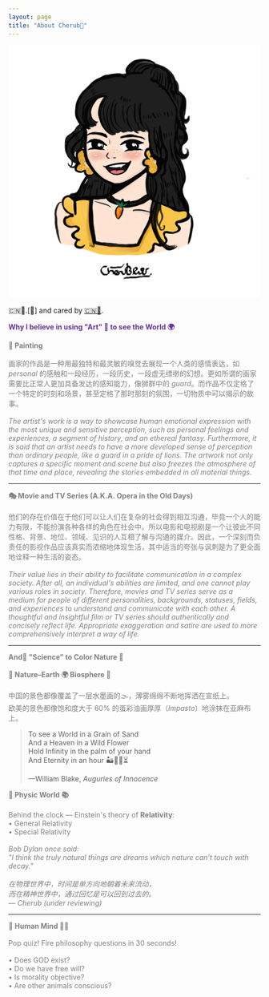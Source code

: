 ```yaml
---
layout: page
title: "About Cherub🥕"
---
```


<img src="/public/image/cherub.png" alt="cherub" style="max-width: 100%; height: auto;" />

<p>
🇨🇳👩.[🐨] and cared by <a href="https://xyxj1024.github.io" target="_blank">🇨🇳🧑</a>.<br>
</p>

<p style="text-align:left; color:rebeccapurple; font-size:100%;">
<strong>Why I believe in using "Art" 🎨 to see the World 🌍</strong><br>
</p>

<p style="text-align:left; color:gray; font-size:100%;">
<b>🎨 Painting</b><br><br>
画家的作品是一种用最独特和最灵敏的嗅觉去展现一个人类的感情表达，如 <i>personal</i> 的感触和一段经历，一段历史，一段虚无缥缈的幻想。更如所谓的画家需要比正常人更加具备发达的感知能力，像狮群中的 <i>guard</i>。而作品不仅定格了一个特定的时刻和场景，甚至定格了那时那刻的氛围，一切物质中可以揭示的故事。<br><br>
<em>The artist's work is a way to showcase human emotional expression with the most unique and sensitive perception, such as personal feelings and experiences, a segment of history, and an ethereal fantasy. Furthermore, it is said that an artist needs to have a more developed sense of perception than ordinary people, like a guard in a pride of lions. The artwork not only captures a specific moment and scene but also freezes the atmosphere of that time and place, revealing the stories embedded in all material things.</em>
</p>

<hr>

<p style="text-align:left; color:gray; font-size:100%;">
<b>🎭 Movie and TV Series (A.K.A. Opera in the Old Days)</b><br><br>
他们的存在价值在于他们可以让人们在复杂的社会得到相互沟通，毕竟一个人的能力有限，不能扮演各种各样的角色在社会中。所以电影和电视剧是一个让彼此不同性格、背景、地位、领域、见识的人互相了解与沟通的媒介。因此，一个深刻而负责任的影视作品应该真实而浓缩地体现生活，其中适当的夸张与讽刺是为了更全面地诠释一种生活的姿态。<br><br>
<em>Their value lies in their ability to facilitate communication in a complex society. After all, an individual's abilities are limited, and one cannot play various roles in society. Therefore, movies and TV series serve as a medium for people of different personalities, backgrounds, statuses, fields, and experiences to understand and communicate with each other. A thoughtful and insightful film or TV series should authentically and concisely reflect life. Appropriate exaggeration and satire are used to more comprehensively interpret a way of life.</em>
</p>

<hr>

<p style="text-align:left; color:gray; font-size:100%;">
<strong> And🧬 "Science" to Color Nature 🌌</strong><br><br>
<b>🌄 Nature–Earth 🌍 Biosphere 🌊</b><br><br>
中国的景色都像覆盖了一层水墨画的🌫️，薄雾绵绵不断地挥洒在宣纸上。<br>
欧美的景色都像饱和度大于 60% 的蛋彩油画厚厚（<i>Impasto</i>）地涂抹在亚麻布上。
</p>

<blockquote cite="https://www.poetryfoundation.org/poems/43650/auguries-of-innocence">
  <p>To see a World in a Grain of Sand<br>
  And a Heaven in a Wild Flower<br>
  Hold Infinity in the palm of your hand<br>
  And Eternity in an hour 🏜️🌻🪬⏳<br>
  <footer>—William Blake, <cite>Auguries of Innocence</cite></footer>
  </p>
</blockquote>

<p style="text-align:left; color:gray; font-size:100%;">
<b>🌠 Physic World 📚</b><br><br>
Behind the clock — Einstein's theory of <strong>Relativity</strong>:<br>
• General Relativity<br>
• Special Relativity<br><br>
<em>
Bob Dylan once said:<br>
"I think the truly natural things are dreams which nature can’t touch with decay."<br><br>
在物理世界中，时间是单方向地朝着未来流动，<br>
而在精神世界中，通过回忆是可以回到过去的。<br>
— Cherub (under reviewing)
</em>
</p>

<hr>

<p style="text-align:left; color:gray; font-size:100%;">
<b>🧠 Human Mind 💭🤯</b><br><br>
Pop quiz! Fire philosophy questions in 30 seconds!<br><br>
• Does GOD exist?<br>
• Do we have free will?<br>
• Is morality objective?<br>
• Are other animals conscious?<br>
</p>
